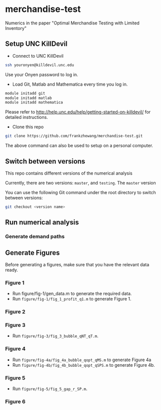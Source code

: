 # merchandise-test
Numerics in the paper "Optimal Merchandise Testing with Limited Inventory"

## Setup UNC KillDevil

- Connect to UNC KillDevil
```bash
ssh youronyen@killdevil.unc.edu
```
Use your Onyen password to log in.

- Load Git, Matlab and Mathematica every time you log in.
```bash
module initadd git
module initadd matlab
module initadd mathematica 
```
Please refer to http://help.unc.edu/help/getting-started-on-killdevil/ for detailed instructions.

- Clone this repo
```bash
git clone https://github.com/frankzhewang/merchandise-test.git
```
The above command can also be used to setup on a personal computer.

## Switch between versions
This repo contains different versions of the numerical analysis

Currently, there are two versions: `master`, and `testing`. The `master` version

You can use the following Git command under the root directory to switch between versions:
```bash
git checkout <version name>
```
## Run numerical analysis

### Generate demand paths

## Generate Figures

Before generating a figures, make sure that you have the relevant data ready.

### Figure 1

- Run figure/fig-1/gen\_data.m to generate the required data.
- Run ```figure/fig-1/fig_1_profit_q1.m``` to generate Figure 1.

### Figure 2

### Figure 3

- Run ```figure/fig-3/fig_3_bubble_qNT_qT.m```.

### Figure 4

- Run ```figure/fig-4a/fig_4a_bubble_qopt_qMS.m``` to generate Figure 4a
- Run ```figure/fig-4b/fig_4b_bubble_qopt_qSPS.m``` to generate Figure 4b.

### Figure 5

- Run ```figure/fig-5/fig_5_gap_r_SP.m```.

### Figure 6
